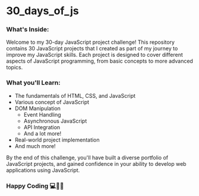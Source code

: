 # 30_days_of_js

### What's Inside: 
Welcome to my 30-day JavaScript project challenge! This repository contains 30 JavaScript projects that I created as part of my journey to improve my JavaScript skills. Each project is designed to cover different aspects of JavaScript programming, from basic concepts to more advanced topics.

### What you'll Learn: 

- The fundamentals of HTML, CSS, and JavaScript
- Various concept of JavaScript
- DOM Manipulation<br>
  - Event Handling <br>
  - Asynchronous JavaScript<br>
  - API Integration<br>
  - And a lot more!<br>
- Real-world project implementation
- And much more!
  
By the end of this challenge, you'll have built a diverse portfolio of JavaScript projects, and gained confidence in your ability to develop web applications using JavaScript.

### Happy Coding 💻🧑‍💻


